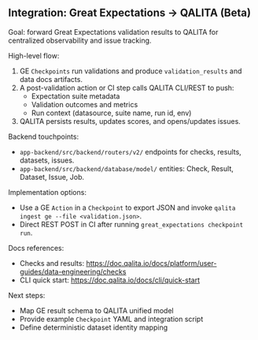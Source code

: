 ## Integration: Great Expectations → QALITA (Beta)

Goal: forward Great Expectations validation results to QALITA for centralized observability and issue tracking.

High-level flow:

1. GE `Checkpoints` run validations and produce `validation_results` and data docs artifacts.
2. A post-validation action or CI step calls QALITA CLI/REST to push:
   - Expectation suite metadata
   - Validation outcomes and metrics
   - Run context (datasource, suite name, run id, env)
3. QALITA persists results, updates scores, and opens/updates issues.

Backend touchpoints:

- `app-backend/src/backend/routers/v2/` endpoints for checks, results, datasets, issues.
- `app-backend/src/backend/database/model/` entities: Check, Result, Dataset, Issue, Job.

Implementation options:

- Use a GE `Action` in a `Checkpoint` to export JSON and invoke `qalita ingest ge --file <validation.json>`.
- Direct REST POST in CI after running `great_expectations checkpoint run`.

Docs references:

- Checks and results: https://doc.qalita.io/docs/platform/user-guides/data-engineering/checks
- CLI quick start: https://doc.qalita.io/docs/cli/quick-start

Next steps:

- Map GE result schema to QALITA unified model
- Provide example `Checkpoint` YAML and integration script
- Define deterministic dataset identity mapping


